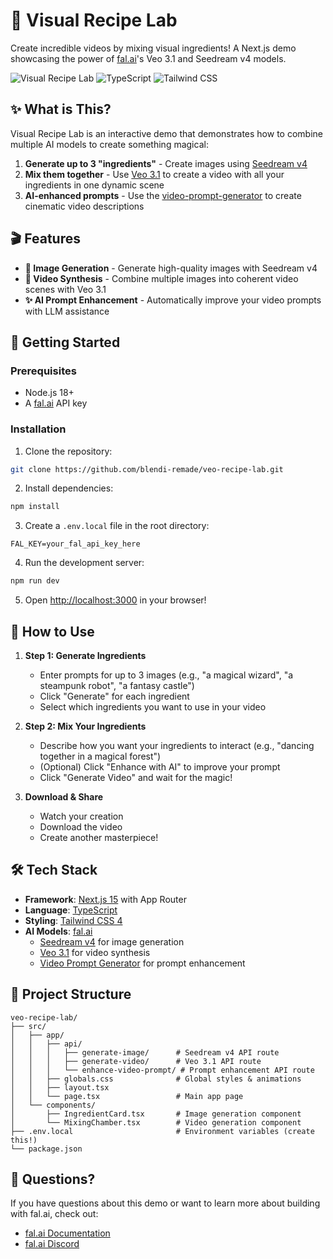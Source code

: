 # 🧪 Visual Recipe Lab

Create incredible videos by mixing visual ingredients! A Next.js demo showcasing the power of [fal.ai](https://fal.ai)'s Veo 3.1 and Seedream v4 models.

![Visual Recipe Lab](https://img.shields.io/badge/Next.js-15.5-black) ![TypeScript](https://img.shields.io/badge/TypeScript-5.0-blue) ![Tailwind CSS](https://img.shields.io/badge/Tailwind-4.0-38bdf8)

## ✨ What is This?

Visual Recipe Lab is an interactive demo that demonstrates how to combine multiple AI models to create something magical:

1. **Generate up to 3 "ingredients"** - Create images using [Seedream v4](https://fal.ai/models/fal-ai/bytedance/seedream/v4/text-to-image)
2. **Mix them together** - Use [Veo 3.1](https://fal.ai/models/fal-ai/veo3.1/reference-to-video) to create a video with all your ingredients in one dynamic scene
3. **AI-enhanced prompts** - Use the [video-prompt-generator](https://fal.ai/models/fal-ai/video-prompt-generator) to create cinematic video descriptions

## 🎬 Features

- **🎨 Image Generation** - Generate high-quality images with Seedream v4
- **🎥 Video Synthesis** - Combine multiple images into coherent video scenes with Veo 3.1
- **✨ AI Prompt Enhancement** - Automatically improve your video prompts with LLM assistance

## 🚀 Getting Started

### Prerequisites

- Node.js 18+ 
- A [fal.ai](https://fal.ai) API key

### Installation

1. Clone the repository:
```bash
git clone https://github.com/blendi-remade/veo-recipe-lab.git
```

2. Install dependencies:
```bash
npm install
```

3. Create a `.env.local` file in the root directory:
```env
FAL_KEY=your_fal_api_key_here
```

4. Run the development server:
```bash
npm run dev
```

5. Open [http://localhost:3000](http://localhost:3000) in your browser!

## 🎯 How to Use

1. **Step 1: Generate Ingredients**
   - Enter prompts for up to 3 images (e.g., "a magical wizard", "a steampunk robot", "a fantasy castle")
   - Click "Generate" for each ingredient
   - Select which ingredients you want to use in your video

2. **Step 2: Mix Your Ingredients**
   - Describe how you want your ingredients to interact (e.g., "dancing together in a magical forest")
   - (Optional) Click "Enhance with AI" to improve your prompt
   - Click "Generate Video" and wait for the magic!

3. **Download & Share**
   - Watch your creation
   - Download the video
   - Create another masterpiece!

## 🛠️ Tech Stack

- **Framework**: [Next.js 15](https://nextjs.org) with App Router
- **Language**: [TypeScript](https://www.typescriptlang.org/)
- **Styling**: [Tailwind CSS 4](https://tailwindcss.com/)
- **AI Models**: [fal.ai](https://fal.ai)
  - [Seedream v4](https://fal.ai/models/fal-ai/bytedance/seedream/v4/text-to-image) for image generation
  - [Veo 3.1](https://fal.ai/models/fal-ai/veo3.1/reference-to-video) for video synthesis
  - [Video Prompt Generator](https://fal.ai/models/fal-ai/video-prompt-generator) for prompt enhancement

## 📁 Project Structure

```
veo-recipe-lab/
├── src/
│   ├── app/
│   │   ├── api/
│   │   │   ├── generate-image/      # Seedream v4 API route
│   │   │   ├── generate-video/      # Veo 3.1 API route
│   │   │   └── enhance-video-prompt/ # Prompt enhancement API route
│   │   ├── globals.css              # Global styles & animations
│   │   ├── layout.tsx
│   │   └── page.tsx                 # Main app page
│   └── components/
│       ├── IngredientCard.tsx       # Image generation component
│       └── MixingChamber.tsx        # Video generation component
├── .env.local                       # Environment variables (create this!)
└── package.json
```

## 📧 Questions?

If you have questions about this demo or want to learn more about building with fal.ai, check out:
- [fal.ai Documentation](https://fal.ai/docs)
- [fal.ai Discord](https://discord.gg/fal-ai)
